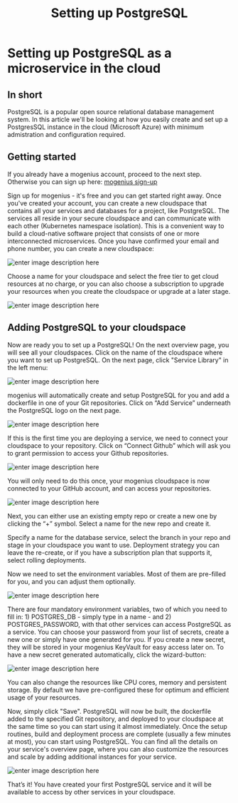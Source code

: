 ﻿---
sidebar_position: 17
title: Setting up PostgreSQL
---

# Setting up PostgreSQL as a microservice in the cloud


## In short

PostgreSQL is a popular open source relational database management system. In this article we'll be looking at how you easily create and set up a PostgresSQL instance in the cloud (Microsoft Azure) with minimum admistration and configuration required.

## Getting started

If you already have a mogenius account, proceed to the next step. Otherwise you can sign up here: [mogenius sign-up](https://studio.mogenius.com/user/registration)

Sign up for mogenius - it's free and you can get started right away. Once you've created your account, you can create a new cloudspace that contains all your services and databases for a project, like PostgreSQL. The services all reside in your secure cloudspace and can communicate with each other (Kubernetes namespace isolation). This is a convenient way to build a cloud-native software project that consists of one or more interconnected microservices. Once you have confirmed your email and phone number, you can create a new cloudspace:

![enter image description here](https://api.mogenius.com/file/id/115e92a0-6daa-4b15-9420-438448351d89)

Choose a name for your cloudspace and select the free tier to get cloud resources at no charge, or you can also choose a subscription to upgrade your resources when you create the cloudspace or upgrade at a later stage.

![enter image description here](https://api.mogenius.com/file/id/a8c2aaca-fbe7-401a-bf63-0c99024e2c94)

## Adding PostgreSQL to your cloudspace

Now are ready you to set up a PostgreSQL! On the next overview page, you will see all your cloudspaces. Click on the name of the cloudspace where you want to set up PostgreSQL. On the next page, click "Service Library" in the left menu:

![enter image description here](https://api.mogenius.com/file/id/a12d10f1-4b9b-4adb-95ec-db193e1db440)

mogenius will automatically create and setup PostgreSQL for you and add a dockerfile in one of your Git repositories. Click on “Add Service” underneath the PostgreSQL logo on the next page.

![enter image description here](https://api.mogenius.com/file/id/da5087e4-58cf-41fa-a4aa-99ba089512e8)

If this is the first time you are deploying a service, we need to connect your cloudspace to your repository. Click on “Connect Github” which will ask you to grant permission to access your Github repositories.

![enter image description here](https://api.mogenius.com/file/id/88626d92-fa15-4d9e-8598-6a914daa633c)

You will only need to do this once, your mogenius cloudspace is now connected to your GitHub account, and can access your repositories.

![enter image description here](https://api.mogenius.com/file/id/65b7d992-c819-4025-8ff2-1e49bf8955ff)

Next, you can either use an existing empty repo or create a new one by clicking the “+” symbol. Select a name for the new repo and create it.

Specify a name for the database service, select the branch in your repo and stage in your cloudspace you want to use. Deployment strategy you can leave the re-create, or if you have a subscription plan that supports it, select rolling deployments. 

Now we need to set the environment variables. Most of them are pre-filled for you, and you can adjust them optionally.

![enter image description here](https://api.mogenius.com/file/id/876a954a-455e-4e47-ad8f-2dc46ab2c34d)

There are four mandatory environment variables, two of which you need to fill in: 1) POSTGRES_DB - simply type in a name - and 2) POSTGRES_PASSWORD, with that other services can access PostgreSQL as a service. You can choose your password from your list of secrets, create a new one or simply have one generated for you. If you create a new secret, they will be stored in your mogenius KeyVault for easy access later on. To have a new secret generated automatically, click the wizard-button:
 
![enter image description here](https://api.mogenius.com/file/id/9ce82a26-eb36-4229-a5b7-daba90f6e8cb)

You can also change the resources like CPU cores, memory and persistent storage. By default we have pre-configured these for optimum and efficient usage of your resources.

Now, simply click "Save". PostgreSQL will now be built, the dockerfile added to the specified Git repository, and deployed to your cloudspace at the same time so you can start using it almost immediately. Once the setup routines, build and deployment process are complete (usually a few minutes at most), you can start using PostgreSQL. You can find all the details on your service's overview page, where you can also customize the resources and scale by adding additional instances for your service.

![enter image description here](https://api.mogenius.com/file/id/b8827312-5dcd-4f0b-8cf0-279a53f757f0)

That’s it! You have created your first PostgreSQL service and it will be available to access by other services in your cloudspace.

